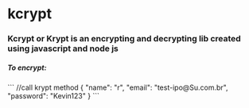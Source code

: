 # kcrypt
<h3>Kcrypt or Krypt is an encrypting and decrypting lib created using javascript and node js</h3>
<h5>To encrypt:</h5>
```
	//call krypt method
	{ 
		"name": "r",
		"email": "test-ipo@Su.com.br",
		"password": "Kevin123"
	}
	```
